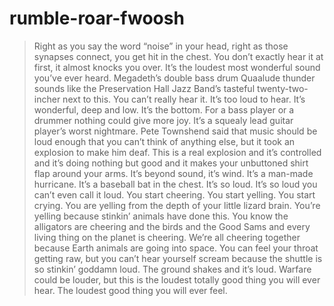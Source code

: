 # rumble-roar-fwoosh

>Right as you say the word “noise” in your head, right as those synapses connect, you get hit in the chest. You don’t exactly hear it at first, it almost knocks you over. It’s the loudest most wonderful sound you’ve ever heard. Megadeth’s double bass drum Quaalude thunder sounds like the Preservation Hall Jazz Band’s tasteful twenty-two-incher next to this. You can’t really hear it. It’s too loud to hear. It’s wonderful, deep and low. It’s the bottom. For a bass player or a drummer nothing could give more joy. It’s a squealy lead guitar player’s worst nightmare. Pete Townshend said that music should be loud enough that you can’t think of anything else, but it took an explosion to make him deaf. This is a real explosion and it’s controlled and it’s doing nothing but good and it makes your unbuttoned shirt flap around your arms. It’s beyond sound, it’s wind. It’s a man-made hurricane. It’s a baseball bat in the chest. It’s so loud. It’s so loud you can’t even call it loud. You start cheering. You start yelling. You start crying. You are yelling from the depth of your little lizard brain. You’re yelling because stinkin’ animals have done this. You know the alligators are cheering and the birds and the Good Sams and every living thing on the planet is cheering. We’re all cheering together because Earth animals are going into space. You can feel your throat getting raw, but you can’t hear yourself scream because the shuttle is so stinkin’ goddamn loud. The ground shakes and it’s loud. Warfare could be louder, but this is the loudest totally good thing you will ever hear. The loudest good thing you will ever feel.

